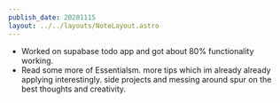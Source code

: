 ```yaml
---
publish_date: 20201115
layout: ../../layouts/NoteLayout.astro
---
```

- Worked on supabase todo app and got about 80% functionality working. 
- Read some more of Essentialsm. more tips which im already already applying interestingly. side projects and messing around spur on the best thoughts and creativity.
